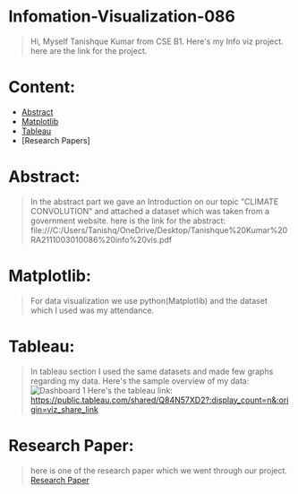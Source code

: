 # Infomation-Visualization-086
>Hi, Myself Tanishque Kumar from CSE B1. Here's my Info viz project.
>here are the link for the project.
# Content:
* [Abstract](Abstract)
* [Matplotlib](Matplotlib)
* [Tableau](Tableau)
* [Research Papers]

# Abstract:
>In the abstract part we gave an Introduction on our topic "CLIMATE CONVOLUTION" and attached a dataset which was taken from a government website.
>here is the link for the abstract: file:///C:/Users/Tanishq/OneDrive/Desktop/Tanishque%20Kumar%20RA2111003010086%20info%20vis.pdf

# Matplotlib: 
>For data visualization we use python(Matplotlib) and the dataset which I used was my attendance.

# Tableau:
>In tableau section I used the same datasets and made few graphs regarding my data.
>Here's the sample overview of my data: ![Dashboard 1](https://github.com/Tani2189/Infomation-Visualization-086/assets/96855667/3c9fc868-0817-47f1-8a41-e320e78283ea)
>Here's the tableau link: https://public.tableau.com/shared/Q84N57XD2?:display_count=n&:origin=viz_share_link

# Research Paper:
>here is one of the research paper which we went through our project.
>[Research Paper](https://www.connectedpapers.com/main/4ac0ca7f960d6da46d14ead821dfa8ead446e742/Comparing-and-Interpreting-Differently%20Designed-Random-Forests-for-Next%20Day-Severe-Weather-Hazard-Prediction/graph)
